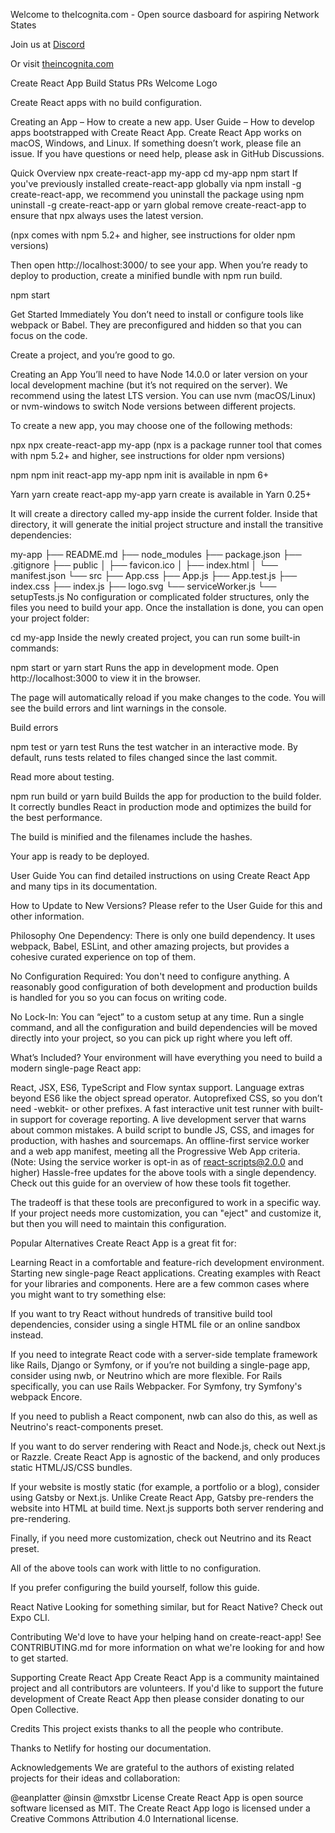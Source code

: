 Welcome to theIcognita.com - Open source dasboard for aspiring Network States

Join us at <a href="https://discord.gg/EyvF2fEqWT" target="_blank">Discord</a>

Or visit <a href="https://theincognita.com/" target="_blank">theincognita.com</a>

Create React App Build Status PRs Welcome
Logo

Create React apps with no build configuration.

Creating an App – How to create a new app.
User Guide – How to develop apps bootstrapped with Create React App.
Create React App works on macOS, Windows, and Linux.
If something doesn’t work, please file an issue.
If you have questions or need help, please ask in GitHub Discussions.

Quick Overview
npx create-react-app my-app
cd my-app
npm start
If you've previously installed create-react-app globally via npm install -g create-react-app, we recommend you uninstall the package using npm uninstall -g create-react-app or yarn global remove create-react-app to ensure that npx always uses the latest version.

(npx comes with npm 5.2+ and higher, see instructions for older npm versions)

Then open http://localhost:3000/ to see your app.
When you’re ready to deploy to production, create a minified bundle with npm run build.

npm start

Get Started Immediately
You don’t need to install or configure tools like webpack or Babel.
They are preconfigured and hidden so that you can focus on the code.

Create a project, and you’re good to go.

Creating an App
You’ll need to have Node 14.0.0 or later version on your local development machine (but it’s not required on the server). We recommend using the latest LTS version. You can use nvm (macOS/Linux) or nvm-windows to switch Node versions between different projects.

To create a new app, you may choose one of the following methods:

npx
npx create-react-app my-app
(npx is a package runner tool that comes with npm 5.2+ and higher, see instructions for older npm versions)

npm
npm init react-app my-app
npm init <initializer> is available in npm 6+

Yarn
yarn create react-app my-app
yarn create <starter-kit-package> is available in Yarn 0.25+

It will create a directory called my-app inside the current folder.
Inside that directory, it will generate the initial project structure and install the transitive dependencies:

my-app
├── README.md
├── node_modules
├── package.json
├── .gitignore
├── public
│   ├── favicon.ico
│   ├── index.html
│   └── manifest.json
└── src
    ├── App.css
    ├── App.js
    ├── App.test.js
    ├── index.css
    ├── index.js
    ├── logo.svg
    └── serviceWorker.js
    └── setupTests.js
No configuration or complicated folder structures, only the files you need to build your app.
Once the installation is done, you can open your project folder:

cd my-app
Inside the newly created project, you can run some built-in commands:

npm start or yarn start
Runs the app in development mode.
Open http://localhost:3000 to view it in the browser.

The page will automatically reload if you make changes to the code.
You will see the build errors and lint warnings in the console.

Build errors

npm test or yarn test
Runs the test watcher in an interactive mode.
By default, runs tests related to files changed since the last commit.

Read more about testing.

npm run build or yarn build
Builds the app for production to the build folder.
It correctly bundles React in production mode and optimizes the build for the best performance.

The build is minified and the filenames include the hashes.

Your app is ready to be deployed.

User Guide
You can find detailed instructions on using Create React App and many tips in its documentation.

How to Update to New Versions?
Please refer to the User Guide for this and other information.

Philosophy
One Dependency: There is only one build dependency. It uses webpack, Babel, ESLint, and other amazing projects, but provides a cohesive curated experience on top of them.

No Configuration Required: You don't need to configure anything. A reasonably good configuration of both development and production builds is handled for you so you can focus on writing code.

No Lock-In: You can “eject” to a custom setup at any time. Run a single command, and all the configuration and build dependencies will be moved directly into your project, so you can pick up right where you left off.

What’s Included?
Your environment will have everything you need to build a modern single-page React app:

React, JSX, ES6, TypeScript and Flow syntax support.
Language extras beyond ES6 like the object spread operator.
Autoprefixed CSS, so you don’t need -webkit- or other prefixes.
A fast interactive unit test runner with built-in support for coverage reporting.
A live development server that warns about common mistakes.
A build script to bundle JS, CSS, and images for production, with hashes and sourcemaps.
An offline-first service worker and a web app manifest, meeting all the Progressive Web App criteria. (Note: Using the service worker is opt-in as of react-scripts@2.0.0 and higher)
Hassle-free updates for the above tools with a single dependency.
Check out this guide for an overview of how these tools fit together.

The tradeoff is that these tools are preconfigured to work in a specific way. If your project needs more customization, you can "eject" and customize it, but then you will need to maintain this configuration.

Popular Alternatives
Create React App is a great fit for:

Learning React in a comfortable and feature-rich development environment.
Starting new single-page React applications.
Creating examples with React for your libraries and components.
Here are a few common cases where you might want to try something else:

If you want to try React without hundreds of transitive build tool dependencies, consider using a single HTML file or an online sandbox instead.

If you need to integrate React code with a server-side template framework like Rails, Django or Symfony, or if you’re not building a single-page app, consider using nwb, or Neutrino which are more flexible. For Rails specifically, you can use Rails Webpacker. For Symfony, try Symfony's webpack Encore.

If you need to publish a React component, nwb can also do this, as well as Neutrino's react-components preset.

If you want to do server rendering with React and Node.js, check out Next.js or Razzle. Create React App is agnostic of the backend, and only produces static HTML/JS/CSS bundles.

If your website is mostly static (for example, a portfolio or a blog), consider using Gatsby or Next.js. Unlike Create React App, Gatsby pre-renders the website into HTML at build time. Next.js supports both server rendering and pre-rendering.

Finally, if you need more customization, check out Neutrino and its React preset.

All of the above tools can work with little to no configuration.

If you prefer configuring the build yourself, follow this guide.

React Native
Looking for something similar, but for React Native?
Check out Expo CLI.

Contributing
We'd love to have your helping hand on create-react-app! See CONTRIBUTING.md for more information on what we're looking for and how to get started.

Supporting Create React App
Create React App is a community maintained project and all contributors are volunteers. If you'd like to support the future development of Create React App then please consider donating to our Open Collective.

Credits
This project exists thanks to all the people who contribute.


Thanks to Netlify for hosting our documentation.

Acknowledgements
We are grateful to the authors of existing related projects for their ideas and collaboration:

@eanplatter
@insin
@mxstbr
License
Create React App is open source software licensed as MIT. The Create React App logo is licensed under a Creative Commons Attribution 4.0 International license.
